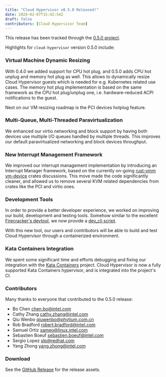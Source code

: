 ```yaml
---
title: "Cloud Hypervisor v0.5.0 Released!"
date: 2020-02-07T15:42:54Z
draft: false
contributors: [Cloud Hypervisor Team]
---
```


This release has been tracked through the [0.5.0 project](https://github.com/cloud-hypervisor/cloud-hypervisor/projects/6).

Highlights for `cloud-hypervisor` version 0.5.0 include:

### Virtual Machine Dynamic Resizing

With 0.4.0 we added support for CPU hot plug, and 0.5.0 adds CPU hot unplug and memory hot plug as well. This allows to dynamically resize Cloud Hypervisor guests which is needed for e.g. Kubernetes related use cases.
The memory hot plug implementation is based on the same framework as the CPU hot plug/unplug one, i.e. hardware-reduced ACPI notifications to the guest.

Next on our VM resizing roadmap is the PCI devices hotplug feature.

### Multi-Queue, Multi-Threaded Paravirtualization

We enhanced our virtio networking and block support by having both devices use multiple I/O queues handled by multiple threads. This improves our default paravirtualized networking and block devices throughput.

### New Interrupt Management Framework

We improved our interrupt management implementation by introducing an Interrupt Manager framework, based on the currently on-going [rust-vmm vm-device](https://github.com/rust-vmm/vm-device) crates discussions. This move made the code significantly cleaner, and allowed us to remove several KVM related dependencies from crates like the PCI and virtio ones.

### Development Tools

In order to provide a better developer experience, we worked on improving our build, development and testing tools.
Somehow similar to the excellent [Firecracker's devtool](https://github.com/firecracker-microvm/firecracker/blob/master/tools/devtool), we now provide a [dev_cli script](https://github.com/cloud-hypervisor/cloud-hypervisor/blob/master/scripts/dev_cli.sh).

With this new tool, our users and contributors will be able to build and test Cloud Hypervisor through a containerized environment.

### Kata Containers Integration

We spent some significant time and efforts debugging and fixing our integration with the [Kata Containers](https://github.com/kata-containers) project. Cloud Hypervisor is now a fully supported Kata Containers hypervisor, and is integrated into the project's CI.

### Contributors

Many thanks to everyone that contributed to the 0.5.0 release:

* Bo Chen <chen.bo@intel.com>
* Cathy Zhang <cathy.zhang@intel.com>
* Qiu Wenbo <qiuwenbo@phytium.com.cn>
* Rob Bradford <robert.bradford@intel.com>
* Samuel Ortiz <sameo@linux.intel.com>
* Sebastien Boeuf <sebastien.boeuf@intel.com>
* Sergio Lopez <slp@redhat.com>
* Yang Zhong <yang.zhong@intel.com>
### Download
 See the <a href="https://github.com/cloud-hypervisor/cloud-hypervisor/releases/tag/v0.5.0">GitHub Release</a> for the release assets.
